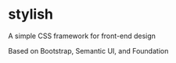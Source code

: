 # stylish
A simple CSS framework for front-end design

Based on Bootstrap, Semantic UI, and Foundation